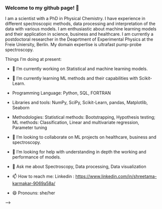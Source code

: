 ### Welcome to my github page! 👋

I am a scientist with a PhD in Physical Chemistry. I have experience in different spectroscopic methods, data processing and interpretation of the data with various models. I am enthusiastic about machine learning models and their application in science, business and healthcare. I am currently a postdoctoral researcher in the Deaprtment of Experimental Physics at the Freie Uniersity, Berlin. My domain expertise is ultrafast pump-probe spectroscopy. 

Things I'm doing at present:

- 🔭 I’m currently working on Statistical and machine learning models.

- 🌱 I’m currently learning ML methods and their capabilities with Scikit-Learn.

- Programming Language: Python,  SQL, FORTRAN

- Libraries and tools: NumPy, SciPy, Scikit-Learn, pandas, Matplotlib, Seaborn

- Methodologies: Statistical methods: Bootstrapping, Hypothesis testing; ML methods: Classification, Linear and multivariate regression, Parameter tuning

- 👯 I’m looking to collaborate on ML projects on healthcare, business and spectroscopy.

- 🤔 I’m looking for help with understanding in depth the working and performance of models.

- 💬 Ask me about Spectroscopy, Data processing, Data visualization

- 📫 How to reach me: Linkedin : https://www.linkedin.com/in/shreetama-karmakar-9069a58a/

- 😄 Pronouns: she/her

-->
